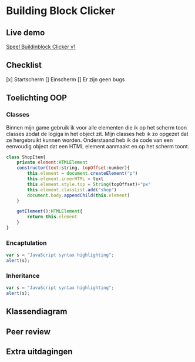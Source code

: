 # Building Block Clicker


## Live demo
[Speel Buildinblock Clicker v1](http://bbclicker.nl)

## Checklist
[x] Startscherm
[] Einscherm
[] Er zijn geen bugs

## Toelichting OOP

### Classes
Binnen mijn game gebruik ik voor alle elementen die ik op het scherm toon classes zodat de logiga in het object zit. Mijn classes heb ik zo opgezet dat ze hergebruikt kunnen worden. Onderstaand heb ik de code van een eenvoudig object dat een HTML element aanmaakt en op het scherm toont.

```javascript
class ShopItem{
    private element:HTMLElement
    constructor(text:string, topOffset:number){
        this.element = document.createElement("p")
        this.element.innerHTML = text
        this.element.style.top = String(topOffset)+"px"
        this.element.classList.add("shop")
        document.body.appendChild(this.element)
    }

    getElement():HTMLElement{
        return this.element
    }
}
```

### Encaptulation
```javascript
var s = "JavaScript syntax highlighting";
alert(s);
```

### Inheritance
```javascript
var s = "JavaScript syntax highlighting";
alert(s);
```

## Klassendiagram

## Peer review

## Extra uitdagingen
